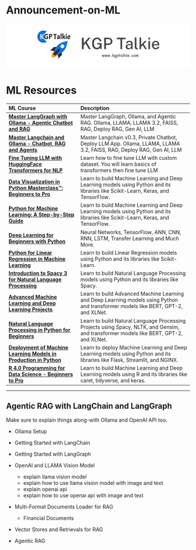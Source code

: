 ﻿# Announcement-on-ML
<a href='http://www.kgptalkie.com' target="_blank"> <img src='https://github.com/laxmimerit/Important-Announcement-on-ML/raw/master/kgptalkie_strips.png'/></a>

# ML Resources
|  ML Course | Description |
|:---|:---|
| [**Master LangGraph with Ollama - Agentic Chatbot and RAG**](https://www.udemy.com/course/langgraph-with-ollama/?referralCode=B646DCB44A189BEBC20C) | Master LangGraph, Ollama, and Agentic RAG. Ollama, LLAMA, LLAMA 3.2, FAISS, RAG, Deploy RAG, Gen AI, LLM|
| [**Master Langchain and Ollama - Chatbot, RAG and Agents**](https://www.udemy.com/course/ollama-and-langchain/?referralCode=7F4C0C7B8CF223BA9327) | Master Langchain v0.3, Private Chatbot, Deploy LLM App.  Ollama, LLAMA, LLAMA 3.2, FAISS, RAG, Deploy RAG, Gen AI, LLM|
| [**Fine Tuning LLM with HuggingFace Transformers for NLP**](https://www.udemy.com/course/fine-tuning-llm-with-hugging-face-transformers/?referralCode=6DEB3BE17C2644422D8E) | Learn how to fine tune LLM with custom dataset. You will learn basics of transformers then fine tune LLM|
| [**Data Visualization in Python Masterclass™: Beginners to Pro**](https://bit.ly/udemy95off_kgptalkie) |  Learn to build Machine Learning and Deep Learning models using Python and its libraries like Scikit-Learn, Keras, and TensorFlow. |
| [**Python for Machine Learning: A Step-by-Step Guide**](https://bit.ly/ml-ds-project) | Learn to build Machine Learning and Deep Learning models using Python and its libraries like Scikit-Learn, Keras, and TensorFlow. |
| [**Deep Learning for Beginners with Python**](https://bit.ly/dl-with-python) | Neural Networks, TensorFlow, ANN, CNN, RNN, LSTM, Transfer Learning and Much More. |
| [**Python for Linear Regression in Machine Learning**](https://bit.ly/regression-python) | Learn to build Linear Regression models using Python and its libraries like Scikit-Learn. |
| [**Introduction to Spacy 3 for Natural Language Processing**](https://bit.ly/spacy-intro) | Learn to build Natural Language Processing models using Python and its libraries like Spacy. |
| [**Advanced Machine Learning and Deep Learning Projects**](https://bit.ly/kgptalkie_ml_projects) | Learn to build Advanced Machine Learning and Deep Learning models using Python and transformer models like BERT, GPT-2, and XLNet. |
| [**Natural Language Processing in Python for Beginners**](https://bit.ly/intro_nlp) | Learn to build Natural Language Processing Projects using Spacy, NLTK, and Gensim, and transformer models like BERT, GPT-2, and XLNet. |
| [**Deployment of Machine Learning Models in Production in Python**](https://bit.ly/bert_nlp) |  Learn to deploy Machine Learning and Deep Learning models using Python and its libraries like Flask, Streamlit, and NGINX. |
| [**R 4.0 Programming for Data Science - Beginners to Pro**](https://bit.ly/r4-ml) | Learn to build Machine Learning and Deep Learning models using R and its libraries like caret, tidyverse, and keras. |
---

## Agentic RAG with LangChain and LangGraph
Make sure to explain things along-with Ollama and OpenAI API too. 

- Ollama Setup

- Getting Started with LangChain

- Getting Started with LangGraph

- OpenAI and LLAMA Vision Model
    - explain llama vision model
    - explain how to use llama vision model with image and text
    - explain openai api
    - explain how to use openai api with image and text

- Multi-Format Documents Loader for RAG
    - Financial Documents

- Vector Stores and Retrievals for RAG

- Agentic RAG


